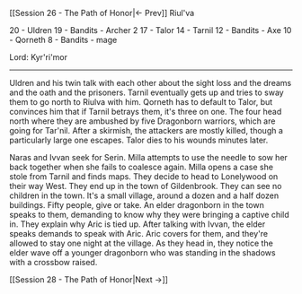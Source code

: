[[Session 26 - The Path of Honor|<- Prev]]
Riul'va

20 - Uldren
19 - Bandits - Archer 2
17 - Talor
14 - Tarnil
12 - Bandits - Axe
10 - Qorneth
8 - Bandits - mage

Lord: Kyr'ri'mor

---
Uldren and his twin talk with each other about the sight loss and the dreams and the oath and the prisoners. Tarnil eventually gets up and tries to sway them to go north to Riulva with him. Qorneth has to default to Talor, but convinces him that if Tarnil betrays them, it's three on one. 
The four head north where they are ambushed by five Dragonborn warriors, which are going for Tar'nil. After a skirmish, the attackers are mostly killed, though a particularly large one escapes. Talor dies to his wounds minutes later.

Naras and Ivvan seek for Serin. Milla attempts to use the needle to sow her back together when she fails to coalesce again. Milla opens a case she stole from Tarnil and finds maps. They decide to head to Lonelywood on their way West. They end up in the town of Gildenbrook. They can see no children in the town. It's a small village, around a dozen and a half dozen buildings. Fifty people, give or take. An elder dragonborn in the town speaks to them, demanding to know why they were bringing a captive child in. They explain why Aric is tied up. After talking with Ivvan, the elder speaks demands to speak with Aric. Aric covers for them, and they're allowed to stay one night at the village. As they head in, they notice the elder wave off a younger dragonborn who was standing in the shadows with a crossbow raised.

[[Session 28 - The Path of Honor|Next ->]]
